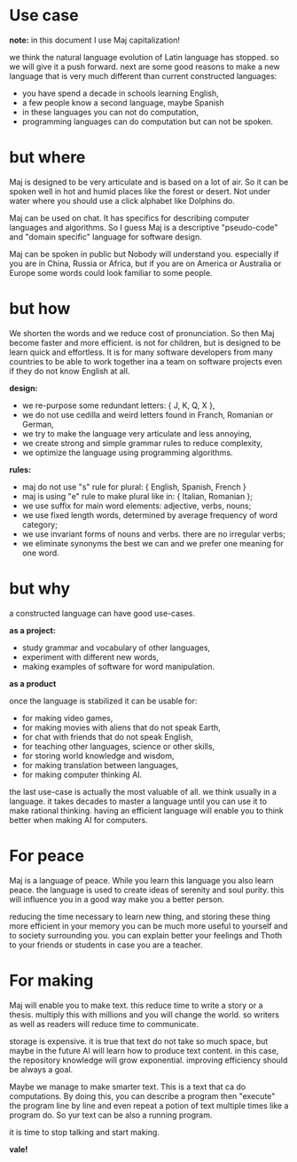# Use case

**note:** in this document I use Maj capitalization!

we think the natural language evolution of Latin language has stopped. so we will give it a push forward. next are some good reasons to make a new language that is very much different than current constructed languages:

* you have spend a decade in schools learning English,
* a few people know a second language, maybe Spanish
* in these languages you can not do computation,
* programming languages can do computation but can not be spoken.

# but where

Maj is designed to be very articulate and is based on a lot of air. So it can be spoken well in hot and humid places like the forest or desert. Not under water where you should use a click alphabet like Dolphins do. 

Maj can be used on chat. It has specifics for describing computer languages and algorithms. So I guess Maj is a descriptive "pseudo-code" and "domain specific" language for software design. 

Maj can be spoken in public but Nobody will understand you. especially if you are in China, Russia or Africa, but if you are on America or Australia or Europe some words could look familiar to some people.

# but how

We shorten the words and we reduce cost of pronunciation. So then Maj become faster and more efficient. is not for children, but is designed to be learn quick and effortless. It is for many software developers from many countries to be able to work together ina a team on software projects even if they do not know English at all.

**design:**

* we re-purpose some redundant letters: { J, K, Q, X },
* we do not use cedilla and weird letters found in Franch, Romanian or German,
* we try to make the language very articulate and less annoying,
* we create strong and simple grammar rules to reduce complexity,
* we optimize the language using programming algorithms.

**rules:**

* maj do not use "s" rule for plural: { English, Spanish, French } 
* maj is using "e" rule to make plural like in: { Italian, Romanian };
* we use suffix for main word elements: adjective, verbs, nouns;
* we use fixed length words, determined by average frequency of word category;
* we use invariant forms of nouns and verbs. there are no irregular verbs;
* we eliminate synonyms the best we can and we prefer one meaning for one word.

# but why

a constructed language can have good use-cases.

**as a project:**

* study grammar and vocabulary of other languages,
* experiment with different new words,
* making examples of software for word manipulation.

**as a product**

once the language is stabilized it can be usable for:

* for making video games,
* for making movies with aliens that do not speak Earth,
* for chat with friends that do not speak English,
* for teaching other languages, science or other skills,
* for storing world knowledge and wisdom,
* for making translation between languages,
* for making computer thinking AI.

the last use-case is actually the most valuable of all. we think usually in a language. it takes decades to master a language until you can use it to make rational thinking. having an efficient language will enable you to think better when making AI for computers.

# For peace

Maj is a language of peace. While you learn this language you also learn peace. the language is used to create ideas of serenity and soul purity. this will influence you in a good way make you a better person.

reducing the time necessary to learn new thing, and storing these thing more efficient in your memory you can be much more useful to yourself and to society surrounding you. you can explain better your feelings and Thoth to your friends or students in case you are a teacher.

# For making

Maj will enable you to make text. this reduce time to write a story or a thesis. multiply this with millions and you will change the world. so writers as well as readers will reduce time to communicate.

storage is expensive. it is true that text do not take so much space, but maybe in the future AI will learn how to produce text content. in this case, the repository knowledge will grow exponential. improving efficiency should be always a goal.

Maybe we manage to make smarter text. This is a text that ca do computations. By doing this, you can describe a program then "execute" the program line by line and even repeat a potion of text multiple times like a program do. So yur text can be also a running program.

it is time to stop talking and start making.

**vale!**

